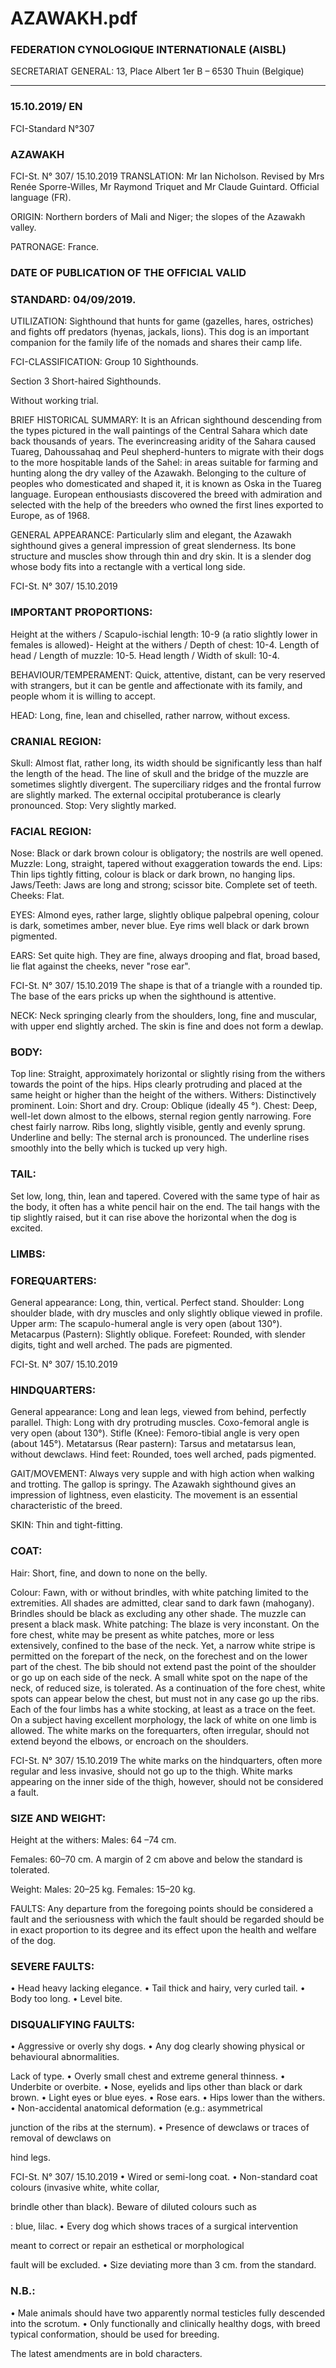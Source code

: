 # AZAWAKH.pdf


### FEDERATION CYNOLOGIQUE INTERNATIONALE (AISBL)


SECRETARIAT GENERAL: 13, Place Albert 1er  B – 6530 Thuin (Belgique)
______________________________________________________________________________

### 15.10.2019/ EN



FCI-Standard N°307


### AZAWAKH




FCI-St. N° 307/ 15.10.2019
TRANSLATION: Mr Ian Nicholson.  Revised by Mrs Renée
Sporre-Willes, Mr Raymond Triquet and Mr Claude Guintard.
Official language (FR).

ORIGIN: Northern borders of Mali and Niger; the slopes of the
Azawakh valley.

PATRONAGE: France.

### DATE OF PUBLICATION OF THE OFFICIAL VALID



### STANDARD: 04/09/2019.



UTILIZATION: Sighthound that hunts for game (gazelles, hares,
ostriches) and fights off predators (hyenas, jackals, lions). This dog is
an important companion for the family life of the nomads and shares
their camp life.

FCI-CLASSIFICATION:  Group 10 Sighthounds.

Section 3
Short-haired Sighthounds.

Without working trial.

BRIEF HISTORICAL SUMMARY: It is an African sighthound
descending from the types pictured in the wall paintings of the
Central Sahara which date back thousands of years. The everincreasing aridity of the Sahara caused Tuareg, Dahoussahaq and
Peul shepherd-hunters to migrate with their dogs to the more
hospitable lands of the Sahel: in areas suitable for farming and
hunting along the dry valley of the Azawakh. Belonging to the
culture of peoples who domesticated and shaped it, it is known as
Oska in the Tuareg language. European enthousiasts discovered the
breed with admiration and selected with the help of the breeders who
owned the first lines exported to Europe, as of 1968.

GENERAL APPEARANCE: Particularly slim and elegant, the
Azawakh sighthound gives a general impression of great slenderness.
Its bone structure and muscles show through thin and dry skin. It is a
slender dog whose body fits into a rectangle with a vertical long side.



FCI-St. N° 307/ 15.10.2019


### IMPORTANT PROPORTIONS:


Height at the withers / Scapulo-ischial length: 10-9 (a ratio slightly
lower in females is allowed)-
Height at the withers / Depth of chest: 10-4.
Length of head / Length of muzzle: 10-5.
Head length / Width of skull: 10-4.

BEHAVIOUR/TEMPERAMENT: Quick, attentive, distant, can be
very reserved with strangers, but it can be gentle and affectionate
with its family, and people whom it is willing to accept.

HEAD: Long, fine, lean and chiselled, rather narrow, without excess.

### CRANIAL REGION:


Skull: Almost flat, rather long, its width should be significantly less
than half the length of the head. The line of skull and the bridge of
the muzzle are sometimes slightly divergent. The superciliary ridges
and the frontal furrow are slightly marked. The external occipital
protuberance is clearly pronounced.
Stop: Very slightly marked.

### FACIAL REGION:


Nose: Black or dark brown colour is obligatory; the nostrils are well
opened.
Muzzle: Long, straight, tapered without exaggeration towards the
end.
Lips: Thin lips tightly fitting, colour is black or dark brown, no
hanging lips.
Jaws/Teeth: Jaws are long and strong; scissor bite. Complete set of
teeth.
Cheeks: Flat.

EYES: Almond eyes, rather large, slightly oblique palpebral opening,
colour is dark, sometimes amber, never blue. Eye rims well black or
dark brown pigmented.

EARS: Set quite high. They are fine, always drooping and flat, broad
based, lie flat against the cheeks, never "rose ear".


FCI-St. N° 307/ 15.10.2019
The shape is that of a triangle with a rounded tip. The base of the ears
pricks up when the sighthound is attentive.

NECK: Neck springing clearly from the shoulders, long, fine and
muscular, with upper end slightly arched. The skin is fine and does
not form a dewlap.

### BODY:


Top line: Straight, approximately horizontal or slightly rising from
the withers towards the point of the hips. Hips clearly protruding and
placed at the same height or higher than the height of the withers.
Withers: Distinctively prominent.
Loin: Short and dry.
Croup: Oblique (ideally 45 °).
Chest: Deep, well-let down almost to the elbows, sternal region
gently narrowing. Fore chest fairly narrow. Ribs long, slightly
visible, gently and evenly sprung.
Underline and belly: The sternal arch is pronounced. The underline
rises smoothly into the belly which is tucked up very high.

### TAIL:


Set low, long, thin, lean and tapered. Covered with the same type of
hair as the body, it often has a white pencil hair on the end. The tail
hangs with the tip slightly raised, but it can rise above the horizontal
when the dog is excited.

### LIMBS:



### FOREQUARTERS:


General appearance: Long, thin, vertical. Perfect stand.
Shoulder: Long shoulder blade, with dry muscles and only slightly
oblique viewed in profile.
Upper arm: The scapulo-humeral angle is very open (about 130°).
Metacarpus (Pastern): Slightly oblique.
Forefeet:  Rounded, with slender digits, tight and well arched. The
pads are pigmented.




FCI-St. N° 307/ 15.10.2019


### HINDQUARTERS:


General appearance: Long and lean legs, viewed from behind,
perfectly parallel.
Thigh: Long with dry protruding muscles. Coxo-femoral angle is
very open (about 130°).
Stifle (Knee):  Femoro-tibial angle is very open (about 145°).
Metatarsus (Rear pastern): Tarsus and metatarsus lean, without
dewclaws.
Hind feet:  Rounded, toes well arched, pads pigmented.

GAIT/MOVEMENT: Always very supple and with high action
when walking and trotting. The gallop is springy. The Azawakh
sighthound gives an impression of lightness, even elasticity. The
movement is an essential characteristic of the breed.

SKIN: Thin and tight-fitting.

### COAT:


Hair: Short, fine, and down to none on the belly.

Colour: Fawn, with or without brindles, with white patching limited
to the extremities. All shades are admitted, clear sand to dark fawn
(mahogany). Brindles should be black as excluding any other shade.
The muzzle can present a black mask.
White patching: The blaze is very inconstant. On the fore chest, white
may be present as white patches, more or less extensively, confined
to the base of the neck. Yet, a narrow white stripe is permitted on
the forepart of the neck, on the forechest and on the lower part of
the chest. The bib should not extend past the point of the shoulder or
go up on each side of the neck. A small white spot on the nape of the
neck, of reduced size, is tolerated. As a continuation of the fore chest,
white spots can appear below the chest, but must not in any case go
up the ribs.
Each of the four limbs has a white stocking, at least as a trace on the
feet.
On a subject having excellent morphology, the lack of white on one
limb is allowed. The white marks on the forequarters, often irregular,
should not extend beyond the elbows, or encroach on the shoulders.


FCI-St. N° 307/ 15.10.2019
The white marks on the hindquarters, often more regular and less
invasive, should not go up to the thigh. White marks appearing on the
inner side of the thigh, however, should not be considered a fault.

### SIZE AND WEIGHT:


Height at the withers:  Males:
64 –74 cm.

Females:  60–70 cm.
A margin of 2 cm above and below the standard is tolerated.

Weight:   Males:   20–25 kg.
Females:  15–20 kg.

FAULTS: Any departure from the foregoing points should be
considered a fault and the seriousness with which the fault should be
regarded should be in exact proportion to its degree and its effect
upon the health and welfare of the dog.

### SEVERE FAULTS:


•
Head heavy lacking elegance.
•
Tail thick and hairy, very curled tail.
•
Body too long.
•
Level bite.

### DISQUALIFYING FAULTS:


•
Aggressive or overly shy dogs.
•
Any dog clearly showing physical or behavioural abnormalities.

Lack of type.
•
Overly small chest and extreme general thinness.
•
Underbite or overbite.
•
Nose, eyelids and lips other than black or dark brown.
•
Light eyes or blue eyes.
•
Rose ears.
•
Hips lower than the withers.
•
Non-accidental anatomical deformation (e.g.: asymmetrical

junction of the ribs at the sternum).
•
Presence of dewclaws or traces of removal of dewclaws on

hind legs.


FCI-St. N° 307/ 15.10.2019
•
Wired or semi-long coat.
•
Non-standard coat colours (invasive white, white collar,

brindle other than black). Beware of diluted colours such as

: blue, lilac.
•
Every dog which shows traces of a surgical intervention

meant to correct or repair an esthetical or morphological

fault will be excluded.
•
Size deviating more than 3 cm. from the standard.

### N.B.:


•
Male animals should have two apparently normal testicles fully
descended into the scrotum.
•
Only functionally and clinically healthy dogs, with breed typical
conformation, should be used for breeding.


The latest amendments are in bold characters.






